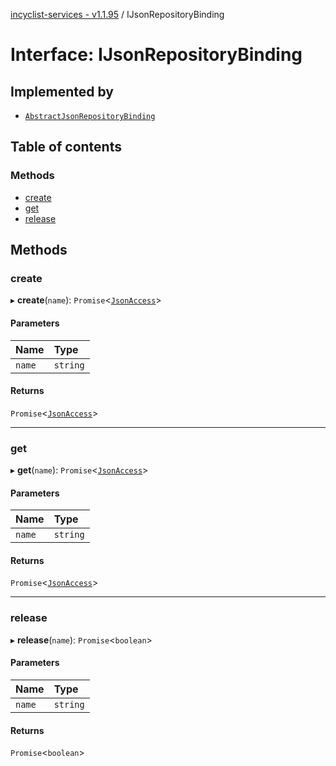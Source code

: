 [incyclist-services - v1.1.95](../README.md) / IJsonRepositoryBinding

# Interface: IJsonRepositoryBinding

## Implemented by

- [`AbstractJsonRepositoryBinding`](../classes/AbstractJsonRepositoryBinding.md)

## Table of contents

### Methods

- [create](IJsonRepositoryBinding.md#create)
- [get](IJsonRepositoryBinding.md#get)
- [release](IJsonRepositoryBinding.md#release)

## Methods

### create

▸ **create**(`name`): `Promise`\<[`JsonAccess`](../README.md#jsonaccess)\>

#### Parameters

| Name | Type |
| :------ | :------ |
| `name` | `string` |

#### Returns

`Promise`\<[`JsonAccess`](../README.md#jsonaccess)\>

___

### get

▸ **get**(`name`): `Promise`\<[`JsonAccess`](../README.md#jsonaccess)\>

#### Parameters

| Name | Type |
| :------ | :------ |
| `name` | `string` |

#### Returns

`Promise`\<[`JsonAccess`](../README.md#jsonaccess)\>

___

### release

▸ **release**(`name`): `Promise`\<`boolean`\>

#### Parameters

| Name | Type |
| :------ | :------ |
| `name` | `string` |

#### Returns

`Promise`\<`boolean`\>
